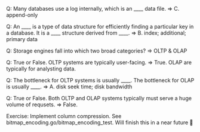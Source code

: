 Q: Many databases use a log internally, which is an ____ data file. 
=> C. append-only

Q: An ____ is a type of data structure for efficiently finding a particular key in a database. It is a ____ structure derived from ____. 
=> B. index; additional; primary data 

Q: Storage engines fall into which two broad categories?
=> OLTP & OLAP

Q: True or False. OLTP systems are typically user-facing.
=> True. OLAP are typically for analysting data.

Q: The bottleneck for OLTP systems is usually ____. The bottleneck for OLAP is usually ____. 
=> A. disk seek time; disk bandwidth

Q: True or False. Both OLTP and OLAP systems typically must serve a huge volume of requsets.
=> False.

Exercise: Implement column compression. See bitmap_encoding.go/bitmap_encoding_test.
Will finish this in a near future 😬
